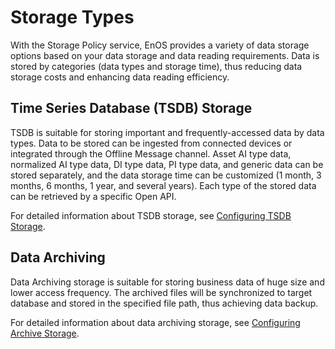 # Storage Types

With the Storage Policy service, EnOS provides a variety of data storage options based on your data storage and data reading requirements. Data is stored by categories (data types and storage time), thus reducing data storage costs and enhancing data reading efficiency.

## Time Series Database (TSDB) Storage

TSDB is suitable for storing important and frequently-accessed data by data types. Data to be stored can be ingested from connected devices or integrated through the Offline Message channel. Asset AI type data, normalized AI type data, DI type data, PI type data, and generic data can be stored separately, and the data storage time can be customized (1 month, 3 months, 6 months, 1 year, and several years). Each type of the stored data can be retrieved by a specific Open API.

For detailed information about TSDB storage, see [Configuring TSDB Storage](../configuring_tsdb_storage).



## Data Archiving

Data Archiving storage is suitable for storing business data of huge size and lower access frequency. The archived files will be synchronized to target database and stored in the specified file path, thus achieving data backup.

For detailed information about data archiving storage, see [Configuring Archive Storage](../howto/archive/configuring_archive_storage).
